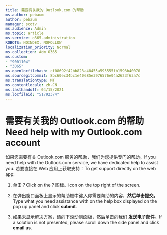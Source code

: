 ```yaml
---
title: 需要有关我的 Outlook.com 的帮助
ms.author: pebaum
author: pebaum
manager: scotv
ms.audience: Admin
ms.topic: article
ms.service: o365-administration
ROBOTS: NOINDEX, NOFOLLOW
localization_priority: Normal
ms.collection: Adm_O365
ms.custom:
- "9001104"
- "3065"
ms.openlocfilehash: cf08692f42bb823a48455a595555fb1593b40070
ms.sourcegitcommit: 8bc60ec34bc1e40685e3976576e04a2623f63a7c
ms.translationtype: MT
ms.contentlocale: zh-CN
ms.lasthandoff: 04/15/2021
ms.locfileid: "51792374"
---
```

# <a name="need-help-with-my-outlookcom-account"></a><span data-ttu-id="ed541-102">需要有关我的 Outlook.com 的帮助</span><span class="sxs-lookup"><span data-stu-id="ed541-102">Need help with my Outlook.com account</span></span>

<span data-ttu-id="ed541-103">如果您需要有关 Outlook.com 服务的帮助，我们为您提供专门的帮助。</span><span class="sxs-lookup"><span data-stu-id="ed541-103">If you need help with the Outlook.com service, we have dedicated help to assist you.</span></span> <span data-ttu-id="ed541-104">若要直接在 Web 应用上获取支持：</span><span class="sxs-lookup"><span data-stu-id="ed541-104">To get support directly on the web app:</span></span> 

1. <span data-ttu-id="ed541-105">单击？</span><span class="sxs-lookup"><span data-stu-id="ed541-105">Click on the ?</span></span> <span data-ttu-id="ed541-106">图标。</span><span class="sxs-lookup"><span data-stu-id="ed541-106">icon on the top right of the screen.</span></span> 

2. <span data-ttu-id="ed541-107">在弹出窗口面板上显示的帮助框中键入你需要帮助的内容，**然后单击提交。**</span><span class="sxs-lookup"><span data-stu-id="ed541-107">Type what you need assistance with on the help box displayed on the pop up panel and click **submit**.</span></span> 

3. <span data-ttu-id="ed541-108">如果未显示解决方案，请向下滚动侧面板，然后单击向我们 **发送电子邮件**。</span><span class="sxs-lookup"><span data-stu-id="ed541-108">If a solution is not presented, please scroll down the side panel and click **email us**.</span></span>
